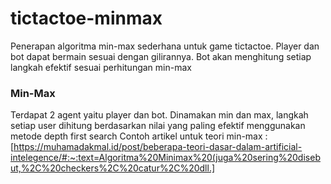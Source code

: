 # tictactoe-minmax
Penerapan algoritma min-max sederhana untuk game tictactoe. Player dan bot dapat bermain sesuai dengan gilirannya. Bot akan menghitung setiap langkah efektif sesuai perhitungan min-max

### Min-Max
Terdapat 2 agent yaitu player dan bot. Dinamakan min dan max, langkah setiap user dihitung berdasarkan nilai yang paling efektif menggunakan metode depth first search
Contoh artikel untuk teori min-max : [https://muhamadakmal.id/post/beberapa-teori-dasar-dalam-artificial-intelegence/#:~:text=Algoritma%20Minimax%20(juga%20sering%20disebut,%2C%20checkers%2C%20catur%2C%20dll.]
